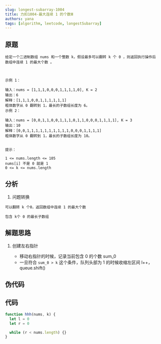 ```yaml
---
slug: longest-subarray-1004
title: 力扣1004-最大连续 1 的个数Ⅲ
authors: yana
tags: [algorithm, leetcode, longestSubarray]
---
```


## 原题

```text
给定一个二进制数组 nums 和一个整数 k，假设最多可以翻转 k 个 0 ，则返回执行操作后 数组中连续 1 的最大个数 。



示例 1：

输入：nums = [1,1,1,0,0,0,1,1,1,1,0], K = 2
输出：6
解释：[1,1,1,0,0,1,1,1,1,1,1]
粗体数字从 0 翻转到 1，最长的子数组长度为 6。
示例 2：

输入：nums = [0,0,1,1,0,0,1,1,1,0,1,1,0,0,0,1,1,1,1], K = 3
输出：10
解释：[0,0,1,1,1,1,1,1,1,1,1,1,0,0,0,1,1,1,1]
粗体数字从 0 翻转到 1，最长的子数组长度为 10。


提示：

1 <= nums.length <= 105
nums[i] 不是 0 就是 1
0 <= k <= nums.length
```

## 分析

1. 问题转换

```text
可以翻转 k 个0，返回数组中连续 1 的最大个数

包含 k个 0 的最长子数组
```

## 解题思路

1. 创建左右指针

   - 移动右指针的时候，记录当前包含 0 的个数 sum_0
   - 一旦符合 `sum_0 > k` 这个条件，队列头部为 1 的时候收缩左区间 l++，queue.shift()

## 伪代码

## 代码

```js
function hhh(nums, k) {
  let l = 0
  let r = 0

  while (r < nums.length) {}
}
```
